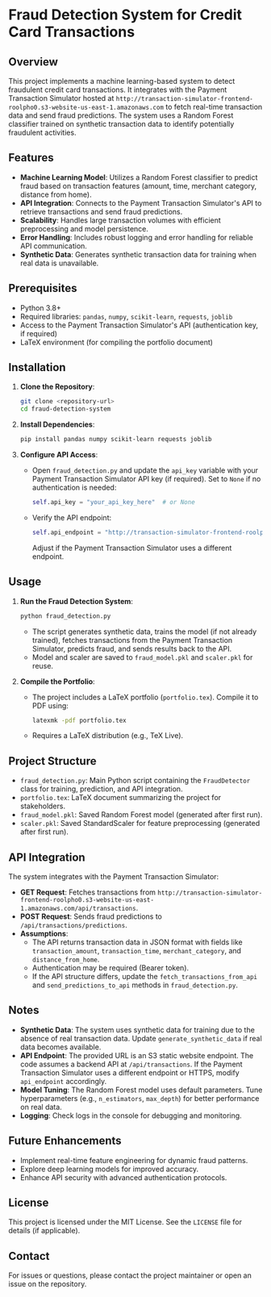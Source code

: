# Fraud Detection System for Credit Card Transactions

## Overview
This project implements a machine learning-based system to detect fraudulent credit card transactions. It integrates with the Payment Transaction Simulator hosted at `http://transaction-simulator-frontend-roolpho0.s3-website-us-east-1.amazonaws.com` to fetch real-time transaction data and send fraud predictions. The system uses a Random Forest classifier trained on synthetic transaction data to identify potentially fraudulent activities.

## Features
- **Machine Learning Model**: Utilizes a Random Forest classifier to predict fraud based on transaction features (amount, time, merchant category, distance from home).
- **API Integration**: Connects to the Payment Transaction Simulator's API to retrieve transactions and send fraud predictions.
- **Scalability**: Handles large transaction volumes with efficient preprocessing and model persistence.
- **Error Handling**: Includes robust logging and error handling for reliable API communication.
- **Synthetic Data**: Generates synthetic transaction data for training when real data is unavailable.

## Prerequisites
- Python 3.8+
- Required libraries: `pandas`, `numpy`, `scikit-learn`, `requests`, `joblib`
- Access to the Payment Transaction Simulator's API (authentication key, if required)
- LaTeX environment (for compiling the portfolio document)

## Installation
1. **Clone the Repository**:
   ```bash
   git clone <repository-url>
   cd fraud-detection-system
   ```

2. **Install Dependencies**:
   ```bash
   pip install pandas numpy scikit-learn requests joblib
   ```

3. **Configure API Access**:
   - Open `fraud_detection.py` and update the `api_key` variable with your Payment Transaction Simulator API key (if required). Set to `None` if no authentication is needed:
     ```python
     self.api_key = "your_api_key_here"  # or None
     ```
   - Verify the API endpoint:
     ```python
     self.api_endpoint = "http://transaction-simulator-frontend-roolpho0.s3-website-us-east-1.amazonaws.com/api/transactions"
     ```
     Adjust if the Payment Transaction Simulator uses a different endpoint.

## Usage
1. **Run the Fraud Detection System**:
   ```bash
   python fraud_detection.py
   ```
   - The script generates synthetic data, trains the model (if not already trained), fetches transactions from the Payment Transaction Simulator, predicts fraud, and sends results back to the API.
   - Model and scaler are saved to `fraud_model.pkl` and `scaler.pkl` for reuse.

2. **Compile the Portfolio**:
   - The project includes a LaTeX portfolio (`portfolio.tex`). Compile it to PDF using:
     ```bash
     latexmk -pdf portfolio.tex
     ```
   - Requires a LaTeX distribution (e.g., TeX Live).

## Project Structure
- `fraud_detection.py`: Main Python script containing the `FraudDetector` class for training, prediction, and API integration.
- `portfolio.tex`: LaTeX document summarizing the project for stakeholders.
- `fraud_model.pkl`: Saved Random Forest model (generated after first run).
- `scaler.pkl`: Saved StandardScaler for feature preprocessing (generated after first run).

## API Integration
The system integrates with the Payment Transaction Simulator:
- **GET Request**: Fetches transactions from `http://transaction-simulator-frontend-roolpho0.s3-website-us-east-1.amazonaws.com/api/transactions`.
- **POST Request**: Sends fraud predictions to `/api/transactions/predictions`.
- **Assumptions**:
  - The API returns transaction data in JSON format with fields like `transaction_amount`, `transaction_time`, `merchant_category`, and `distance_from_home`.
  - Authentication may be required (Bearer token).
  - If the API structure differs, update the `fetch_transactions_from_api` and `send_predictions_to_api` methods in `fraud_detection.py`.

## Notes
- **Synthetic Data**: The system uses synthetic data for training due to the absence of real transaction data. Update `generate_synthetic_data` if real data becomes available.
- **API Endpoint**: The provided URL is an S3 static website endpoint. The code assumes a backend API at `/api/transactions`. If the Payment Transaction Simulator uses a different endpoint or HTTPS, modify `api_endpoint` accordingly.
- **Model Tuning**: The Random Forest model uses default parameters. Tune hyperparameters (e.g., `n_estimators`, `max_depth`) for better performance on real data.
- **Logging**: Check logs in the console for debugging and monitoring.

## Future Enhancements
- Implement real-time feature engineering for dynamic fraud patterns.
- Explore deep learning models for improved accuracy.
- Enhance API security with advanced authentication protocols.

## License
This project is licensed under the MIT License. See the `LICENSE` file for details (if applicable).

## Contact
For issues or questions, please contact the project maintainer or open an issue on the repository.